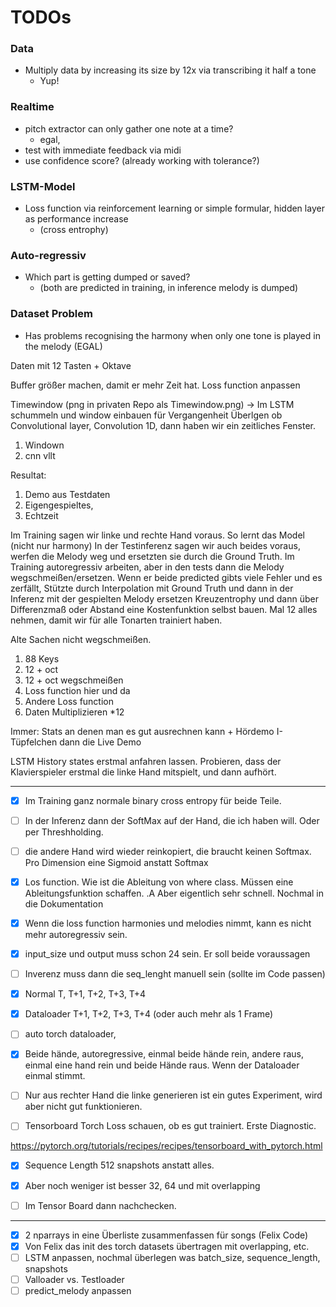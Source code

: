 # TODOs

### Data
- Multiply data by increasing its size by 12x via transcribing it half a tone
  - Yup!

### Realtime
- pitch extractor can only gather one note at a time?
  - egal, 
- test with immediate feedback via midi
- use confidence score? (already working with tolerance?)

### LSTM-Model
- Loss function via reinforcement learning or simple formular, hidden layer as performance increase
  - (cross entrophy)
### Auto-regressiv
- Which part is getting dumped or saved? 
  - (both are predicted in training, in inference melody is dumped)


### Dataset Problem
- Has problems recognising the harmony when only one tone is played in the melody (EGAL)

Daten mit 12 Tasten + Oktave

Buffer größer machen, damit er mehr Zeit hat.
Loss function anpassen

Timewindow (png in privaten Repo als Timewindow.png)
-> Im LSTM schummeln und window einbauen für Vergangenheit
Überlgen ob Convolutional layer, Convolution 1D, dann haben wir ein zeitliches Fenster.
1. Windown
2. cnn vllt

Resultat:
1. Demo aus Testdaten 
2. Eigengespieltes,
3. Echtzeit

Im Training sagen wir linke und rechte Hand voraus. So lernt das Model (nicht nur harmony)
In der Testinferenz sagen wir auch beides voraus, werfen die Melody weg und ersetzten sie durch die Ground Truth.
Im Training autoregressiv arbeiten, aber in den tests dann die Melody wegschmeißen/ersetzen.
Wenn er beide predicted gibts viele Fehler und es zerfällt, Stützte durch Interpolation mit Ground Truth und dann in der Inferenz mit der gespielten Melody ersetzen
Kreuzentrophy und dann über Differenzmaß oder Abstand eine Kostenfunktion selbst bauen.
Mal 12 alles nehmen, damit wir für alle Tonarten trainiert haben.

Alte Sachen nicht wegschmeißen.
1. 88 Keys
2. 12 + oct
3. 12 + oct wegschmeißen
4. Loss function hier und da
5. Andere Loss function
6. Daten Multiplizieren *12

Immer: Stats an denen man es gut ausrechnen kann + Hördemo
I-Tüpfelchen dann die Live Demo


LSTM History states erstmal anfahren lassen. Probieren, dass der Klavierspieler erstmal die linke Hand mitspielt, und dann aufhört.

-------



- [x] Im Training  ganz normale binary cross entropy für beide Teile.

- [ ] In der Inferenz dann der SoftMax auf der Hand, die ich haben will. Oder per Threshholding.

- [ ] die andere Hand wird wieder reinkopiert, die braucht keinen Softmax. Pro Dimension eine Sigmoid anstatt Softmax

- [x] Los function. Wie ist die Ableitung von where class. Müssen eine Ableitungsfunktion schaffen. .A Aber eigentlich sehr schnell. Nochmal in die Dokumentation

- [x] Wenn die loss function harmonies und melodies nimmt, kann es nicht mehr autoregressiv sein.

- [x] input_size und output muss schon 24 sein. Er soll beide voraussagen
- [ ] Inverenz muss dann die seq_lenght manuell sein (sollte im Code passen)

- [x] Normal      T, T+1, T+2, T+3, T+4
- [x] Dataloader  T+1, T+2, T+3, T+4 (oder auch mehr als 1 Frame)
- [ ] auto torch dataloader,
- [x] Beide hände, autoregressive, einmal beide hände rein, andere raus, einmal eine hand rein und beide Hände raus.
Wenn der Dataloader einmal stimmt.

- [ ] Nur aus rechter Hand die linke generieren ist ein gutes Experiment, wird aber nicht gut funktionieren.

- [ ] Tensorboard Torch Loss schauen, ob es gut trainiert. Erste Diagnostic.

https://pytorch.org/tutorials/recipes/recipes/tensorboard_with_pytorch.html

- [x] Sequence Length 512 snapshots anstatt alles.
- [x] Aber noch weniger ist besser 32, 64 und mit overlapping
- [ ] Im Tensor Board dann nachchecken.



- - - - - 

- [x] 2 nparrays in eine Überliste zusammenfassen für songs (Felix Code)
- [x] Von Felix das init des torch datasets übertragen mit overlapping, etc.
- [ ] LSTM anpassen, nochmal überlegen was batch_size, sequence_length, snapshots
- [ ] Valloader vs. Testloader
- [ ] predict_melody anpassen